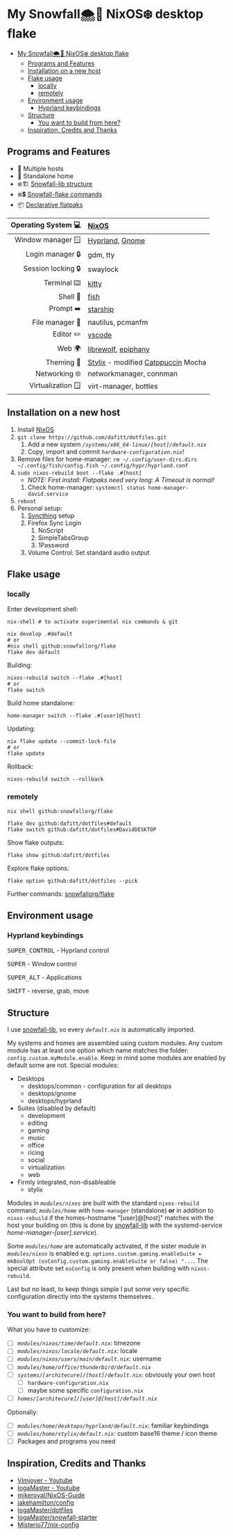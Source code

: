 # My Snowfall🌨️🍂 NixOS❄️ desktop flake

-   [My Snowfall🌨️🍂 NixOS❄️ desktop flake](#my-snowfall️-nixos️-desktop-flake)
    -   [Programs and Features](#programs-and-features)
    -   [Installation on a new host](#installation-on-a-new-host)
    -   [Flake usage](#flake-usage)
        -   [locally](#locally)
        -   [remotely](#remotely)
    -   [Environment usage](#environment-usage)
        -   [Hyprland keybindings](#hyprland-keybindings)
    -   [Structure](#structure)
        -   [You want to build from here?](#you-want-to-build-from-here)
    -   [Inspiration, Credits and Thanks](#inspiration-credits-and-thanks)

## Programs and Features

-   👥 Multiple hosts
-   🧍 Standalone home
-   ❄️🏗️ [Snowfall-lib structure](https://snowfall.org/reference/lib/#flake-structure)
-   ❄️💲 [Snowfall-flake commands](https://github.com/snowfallorg/flake?tab=readme-ov-file#usage)
-   📦 [Declarative flatpaks](https://github.com/gmodena/nix-flatpak)

| Operating System 💻 | [NixOS](https://nixos.org/)                                                                            |
| ------------------: | :----------------------------------------------------------------------------------------------------- |
|   Window manager 🪟 | [Hyprland](https://hyprland.org/), [Gnome](https://www.gnome.org/)                                     |
|    Login manager 🔒 | gdm, tty                                                                                               |
|  Session locking 🔒 | swaylock                                                                                               |
|         Terminal ⌨️ | [kitty](https://sw.kovidgoyal.net/kitty/)                                                              |
|            Shell 🐚 | [fish](https://fishshell.com/)                                                                         |
|           Prompt ➡️ | [starship](https://starship.rs/)                                                                       |
|     File manager 📁 | nautilus, pcmanfm                                                                                      |
|           Editor ✏️ | [vscode](https://code.visualstudio.com/)                                                               |
|              Web 🌍 | [librewolf](https://librewolf.net/), [epiphany](https://apps.gnome.org/Epiphany/)                      |
|          Theming 🎨 | [Stylix](https://github.com/danth/stylix) - modified [Catppuccin](https://github.com/catppuccin) Mocha |
|       Networking 🌐 | networkmanager, connman                                                                                |
|   Virtualization 🪟 | virt-manager, bottles                                                                                  |

## Installation on a new host

1. Install [NixOS](https://nixos.org/download/)
2. `git clone https://github.com/dafitt/dotfiles.git`
    1. Add a new system _`/systems/x86_64-linux/[host]/default.nix`_
    2. Copy, import and commit _`hardware-configuration.nix`_!
3. Remove files for home-manager: `rm ~/.config/user-dirs.dirs ~/.config/fish/config.fish ~/.config/hypr/hyprland.conf`
4. `sudo nixos-rebuild boot --flake .#[host]`
    - _NOTE: First install: Flatpaks need very long: A Timeout is normal!_
    1. Check home-manager: `systemctl status home-manager-david.service`
5. `reboot`
6. Personal setup:
    1. [Syncthing](https://localhost:8384/) setup
    2. Firefox Sync Login
        1. NoScript
        2. SimpleTabsGroup
        3. 1Password
    3. Volume Control: Set standard audio output

## Flake usage

### locally

Enter development shell:

```shell
nix-shell # to activate experimental nix commands & git

nix develop .#default
# or
#nix shell github:snowfallorg/flake
flake dev default
```

Building:

```shell
nixos-rebuild switch --flake .#[host]
# or
flake switch
```

Build home standalone:

```shell
home-manager switch --flake .#[user]@[host]
```

Updating:

```shell
nix flake update --commit-lock-file
# or
flake update
```

Rollback:

```shell
nixos-rebuild switch --rollback
```

### remotely

```shell
nix shell github:snowfallorg/flake

flake dev github:dafitt/dotfiles#default
flake switch github:dafitt/dotfiles#DavidDESKTOP
```

Show flake outputs:

```shell
flake show github:dafitt/dotfiles
```

Explore flake options:

```shell
flake option github:dafitt/dotfiles --pick
```

Further commands: [snowfallorg/flake](https://github.com/snowfallorg/flake?tab=readme-ov-file#usage)

## Environment usage

### Hyprland keybindings

<kbd>SUPER_CONTROL</kbd> - Hyprland control

<kbd>SUPER</kbd> - Window control

<kbd>SUPER_ALT</kbd> - Applications

<kbd>SHIFT</kbd> - reverse, grab, move

## Structure

I use [snowfall-lib](https://github.com/snowfallorg/lib), so every _`default.nix`_ is automatically imported.

My systems and homes are assembled using custom modules. Any custom module has at least one option which name matches the folder: `config.custom.myModule.enable`. Keep in mind some modules are enabled by default some are not. Special modules:

-   Desktops
    -   desktops/common - configuration for all desktops
    -   desktops/gnome
    -   desktops/hyprland
-   Suites (disabled by default)
    -   development
    -   editing
    -   gaming
    -   music
    -   office
    -   ricing
    -   social
    -   virtualization
    -   web
-   Firmly integrated, non-disableable
    -   stylix

Modules in _`modules/nixos`_ are built with the standard `nixos-rebuild` command; _`modules/home`_ with `home-manager` (standalone) **or** in addition to `nixos-rebuild` if the homes-hostname "[user]@[host]" matches with the host your building on (this is done by [snowfall-lib](https://github.com/snowfallorg/lib) with the systemd-service _home-manager-[user].service_).

Some _`modules/home`_ are automatically activated, if the sister module in _`modules/nixos`_ is enabled e.g. `options.custom.gaming.enableSuite = mkBoolOpt (osConfig.custom.gaming.enableSuite or false) "...`. The special attribute set `osConfig` is only present when building with `nixos-rebuild`.

Last but no least, to keep things simple I put some very specific configuration directly into the systems themselves.

### You want to build from here?

What you have to customize:

-   [ ] _`modules/nixos/time/default.nix`_: timezone
-   [ ] _`modules/nixos/locale/default.nix`_: locale
-   [ ] _`modules/nixos/users/main/default.nix`_: username
-   [ ] _`modules/home/office/thunderbird/default.nix`_
-   [ ] _`systems/[architecure]/[host]/default.nix`_: obviously your own host
    -   [ ] `hardware-configuration.nix`
    -   [ ] maybe some specific `configuration.nix`
-   [ ] _`homes/[architecure]/[user]@[host]/default.nix`_

Optionally:

-   [ ] _`modules/home/desktops/hyprland/default.nix`_: familiar keybindings
-   [ ] _`modules/home/stylix/default.nix`_: custom base16 theme / icon theme
-   [ ] Packages and programs you need

## Inspiration, Credits and Thanks

-   [Vimjoyer - Youtube](https://www.youtube.com/@vimjoyer)
-   [IogaMaster - Youtube](https://www.youtube.com/@IogaMaster)
-   [mikeroyal/NixOS-Guide](https://github.com/mikeroyal/NixOS-Guide)
-   [jakehamilton/config](https://github.com/jakehamilton/config)
-   [IogaMaster/dotfiles](https://github.com/IogaMaster/dotfiles)
-   [IogaMaster/snowfall-starter](https://github.com/IogaMaster/snowfall-starter)
-   [Misterio77/nix-config](https://github.com/Misterio77/nix-config)
